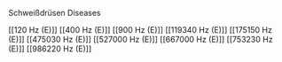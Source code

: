 Schweißdrüsen Diseases

[[120 Hz (E)]]
[[400 Hz (E)]]
[[900 Hz (E)]]
[[119340 Hz (E)]]
[[175150 Hz (E)]]
[[475030 Hz (E)]]
[[527000 Hz (E)]]
[[667000 Hz (E)]]
[[753230 Hz (E)]]
[[986220 Hz (E)]]